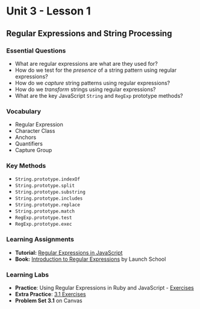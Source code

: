 # Unit 3 - Lesson 1
## Regular Expressions and String Processing

### Essential Questions
* What are regular expressions are what are they used for?
* How do we test for the _presence_ of a string pattern using regular expressions?
* How do we _capture_ string patterns using regular expressions?
* How do we _transform_ strings using regular expressions?
* What are the key JavaScript `String` and `RegExp` prototype methods?  

### Vocabulary
* Regular Expression
* Character Class
* Anchors
* Quantifiers
* Capture Group

### Key Methods
* `String.prototype.indexOf`
* `String.prototype.split`
* `String.prototype.substring`
* `String.prototype.includes`
* `String.prototype.replace`
* `String.prototype.match`
* `RegExp.prototype.test`
* `RegExp.prototype.exec`

### Learning Assignments
* **Tutorial:** [Regular Expressions in JavaScript](https://teamtreehouse.com/library/regular-expressions-in-javascript)
* **Book:** [Introduction to Regular Expressions](https://launchschool.com/books/regex/read/introduction) by Launch School

### Learning Labs
* **Practice**: Using Regular Expressions in Ruby and JavaScript - [Exercises](https://launchschool.com/books/regex/read/using#exercises)
* **Extra Practice**: [3.1 Exercises](https://github.com/The-Marcy-Lab-School/se-unit-3/tree/master/lesson-1-string_processing/practice)
* **Problem Set 3.1** on Canvas


